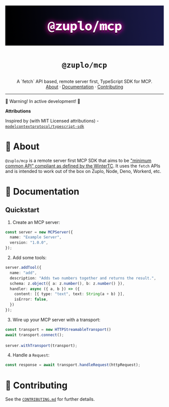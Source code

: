 ![zuplo mcp logo](assets/zuplo-mcp.png)

<h1>
  <p align="center">
    <code>@zuplo/mcp</code>
  </p>
</h1>
  <p align="center">
    A `fetch` API based, remote server first, TypeScript SDK for MCP.
    <br />
    <a href="#about">About</a>
    ·
    <a href="#documentation">Documentation</a>
    ·
    <a href="#contributing">Contributing</a>
  </p>
</p>

---

🚧 Warning! In active development! 🚧

**Attributions**

Inspired by (with MIT Licensed attributions) - [`modelcontextprotocol/typescript-sdk`](https://github.com/modelcontextprotocol/typescript-sdk)

# 🚀 About

`@zuplo/mcp` is a remote server first MCP SDK that aims to be ["minimum common API" compliant as defined by the WinterTC](https://min-common-api.proposal.wintertc.org/).
It uses the `fetch` APIs and is intended to work out of the box on Zuplo, Node, Deno, Workerd, etc.

# 📝 Documentation

## Quickstart

1. Create an MCP server:

```ts
const server = new MCPServer({
  name: "Example Server",
  version: "1.0.0",
});
```

2. Add some tools:

```ts
server.addTool({
  name: "add",
  description: "Adds two numbers together and returns the result.",
  schema: z.object({ a: z.number(), b: z.number() }),
  handler: async ({ a, b }) => ({
    content: [{ type: "text", text: String(a + b) }],
    isError: false,
  })
});
```

3. Wire up your MCP server with a transport:

```ts
const transport = new HTTPStreamableTransport()
await transport.connect();

server.withTransport(transport);
```

4. Handle a `Request`:

```ts
const response = await transport.handleRequest(httpRequest);
```

# 🤝 Contributing

See the [`CONTRIBUTING.md`](./CONTRIBUTING.md) for further details.

